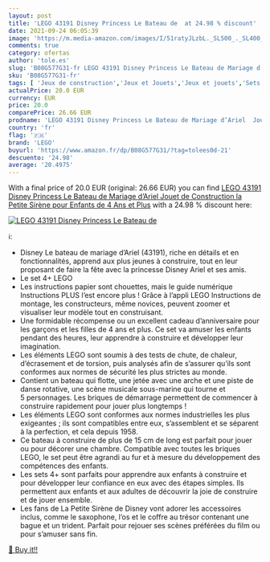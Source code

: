```yaml
---
layout: post
title: 'LEGO 43191 Disney Princess Le Bateau de  at 24.98 % discount'
date: 2021-09-24 06:05:39
image: 'https://m.media-amazon.com/images/I/51ratyJLzbL._SL500_._SL400_.jpg'
comments: true
category: ofertas
author: 'tole.es'
slug: 'B08G577G31-fr LEGO 43191 Disney Princess Le Bateau de Mariage d’Ariel...'
sku: 'B08G577G31-fr'
tags: [ 'Jeux de construction','Jeux et Jouets','Jeux et jouets','Sets de jeux de construction','lego', ]
actualPrice: 20.0 EUR
currency: EUR
price: 20.0
comparePrice: 26.66 EUR
prodname: 'LEGO 43191 Disney Princess Le Bateau de Mariage d’Ariel  Jouet de Construction la Petite Sirène  pour Enfants de 4 Ans et Plus'
country: 'fr'
flag: '🇫🇷'
brand: 'LEGO'
buyurl: 'https://www.amazon.fr/dp/B08G577G31/?tag=tolees0d-21'
descuento: '24.98'
average: '20.4975'
---
```


With a final price of 20.0 EUR (original: 26.66 EUR) you can find [LEGO 43191 Disney Princess Le Bateau de Mariage d’Ariel  Jouet de Construction la Petite Sirène  pour Enfants de 4 Ans et Plus](https://www.amazon.fr/dp/B08G577G31/?tag=tolees0d-21) with a  24.98 % discount here:

[![LEGO 43191 Disney Princess Le Bateau de ](https://m.media-amazon.com/images/I/51ratyJLzbL._SL500_._SL400_.jpg)](https://www.amazon.fr/dp/B08G577G31/?tag=tolees0d-21)

ℹ️:

- Disney Le bateau de mariage d’Ariel (43191), riche en détails et en fonctionnalités, apprend aux plus jeunes à construire, tout en leur proposant de faire la fête avec la princesse Disney Ariel et ses amis.
- Le set 4+ LEGO
- Les instructions papier sont chouettes, mais le guide numérique Instructions PLUS l’est encore plus ! Grâce à l’appli LEGO Instructions de montage, les constructeurs, même novices, peuvent zoomer et visualiser leur modèle tout en construisant.
- Une formidable récompense ou un excellent cadeau d’anniversaire pour les garçons et les filles de 4 ans et plus. Ce set va amuser les enfants pendant des heures, leur apprendre à construire et développer leur imagination.
- Les éléments LEGO sont soumis à des tests de chute, de chaleur, d’écrasement et de torsion, puis analysés afin de s’assurer qu’ils sont conformes aux normes de sécurité les plus strictes au monde.
- Contient un bateau qui flotte, une jetée avec une arche et une piste de danse rotative, une scène musicale sous-marine qui tourne et 5 personnages. Les briques de démarrage permettent de commencer à construire rapidement pour jouer plus longtemps !
- Les éléments LEGO sont conformes aux normes industrielles les plus exigeantes ; ils sont compatibles entre eux, s’assemblent et se séparent à la perfection, et cela depuis 1958.
- Ce bateau à construire de plus de 15 cm de long est parfait pour jouer ou pour décorer une chambre. Compatible avec toutes les briques LEGO, le set peut être agrandi au fur et à mesure du développement des compétences des enfants.
- Les sets 4+ sont parfaits pour apprendre aux enfants à construire et pour développer leur confiance en eux avec des étapes simples. Ils permettent aux enfants et aux adultes de découvrir la joie de construire et de jouer ensemble.
- Les fans de La Petite Sirène de Disney vont adorer les accessoires inclus, comme le saxophone, l’os et le coffre au trésor contenant une bague et un trident. Parfait pour rejouer ses scènes préférées du film ou pour s’amuser sans fin.

[🛒 Buy it!!](https://www.amazon.fr/dp/B08G577G31/?tag=tolees0d-21)
